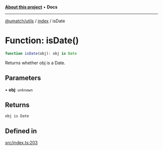 [**About this project**](../../README.md) • **Docs**

***

[@umatch/utils](../../api.md) / [index](../README.md) / isDate

# Function: isDate()

```ts
function isDate(obj): obj is Date
```

Returns whether obj is a Date.

## Parameters

• **obj**: `unknown`

## Returns

`obj is Date`

## Defined in

[src/index.ts:203](https://github.com/umatch-oficial/utils/blob/main/src/index.ts#L203)
